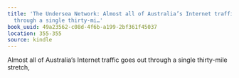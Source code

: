 ```yaml
---
title: 'The Undersea Network: Almost all of Australia’s Internet traffic goes out
  through a single thirty-mi…'
book_uuid: 49a23562-c08d-4f6b-a199-2bf361f45037
location: 355-355
source: kindle
---
```


Almost all of Australia’s Internet traffic goes out through a single thirty-mile stretch,